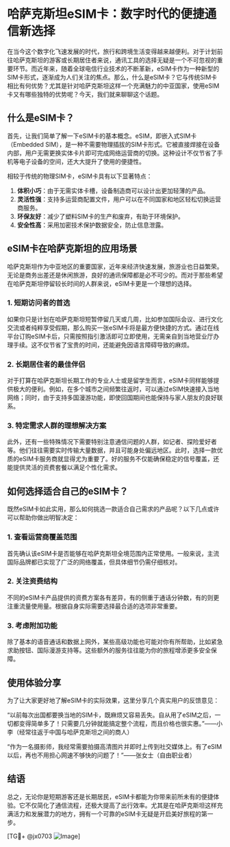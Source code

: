 # 哈萨克斯坦eSIM卡：数字时代的便捷通信新选择

在当今这个数字化飞速发展的时代，旅行和跨境生活变得越来越便利。对于计划前往哈萨克斯坦的游客或长期居住者来说，通讯工具的选择无疑是一个不可忽视的重要环节。而近年来，随着全球电信行业技术的不断革新，eSIM卡作为一种新型的SIM卡形式，逐渐成为人们关注的焦点。那么，什么是eSIM卡？它与传统SIM卡相比有何优势？尤其是针对哈萨克斯坦这样一个充满魅力的中亚国家，使用eSIM卡又有哪些独特的优势呢？今天，我们就来聊聊这个话题。

## 什么是eSIM卡？

首先，让我们简单了解一下eSIM卡的基本概念。eSIM，即嵌入式SIM卡（Embedded SIM），是一种不需要物理插拔的SIM卡形式。它被直接焊接在设备内部，用户无需更换实体卡片即可完成网络运营商的切换。这种设计不仅节省了手机等电子设备的空间，还大大提升了使用的便捷性。

相较于传统的物理SIM卡，eSIM卡具有以下显著特点：

1. **体积小巧**：由于无需实体卡槽，设备制造商可以设计出更加轻薄的产品。
2. **灵活性强**：支持多运营商配置文件，用户可以在不同国家和地区轻松切换运营商服务。
3. **环保友好**：减少了塑料SIM卡的生产和废弃，有助于环境保护。
4. **安全性高**：采用加密技术保护数据安全，防止信息泄露。

## eSIM卡在哈萨克斯坦的应用场景

哈萨克斯坦作为中亚地区的重要国家，近年来经济快速发展，旅游业也日益繁荣。无论是商务出差还是休闲旅游，良好的通讯保障都是必不可少的。而对于那些希望在哈萨克斯坦停留较长时间的人群来说，eSIM卡更是一个理想的选择。

### 1. 短期访问者的首选

如果你只是计划在哈萨克斯坦短暂停留几天或几周，比如参加国际会议、进行文化交流或者纯粹享受假期，那么购买一张eSIM卡将是最方便快捷的方式。通过在线平台订购eSIM卡后，只需按照指引激活即可立即使用，无需亲自到当地营业厅办理手续。这不仅节省了宝贵的时间，还能避免因语言障碍导致的麻烦。

### 2. 长期居住者的最佳伴侣

对于打算在哈萨克斯坦长期工作的专业人士或是留学生而言，eSIM卡同样能够提供极大的便利。例如，在多个城市之间频繁往返时，可以通过eSIM快速接入当地网络；同时，由于支持多国漫游功能，即使回国期间也能保持与家人朋友的良好联系。

### 3. 特定需求人群的理想解决方案

此外，还有一些特殊情况下需要特别注意通信问题的人群，如记者、探险爱好者等。他们往往需要实时传输大量数据，并且可能身处偏远地区。此时，选择一款优质的eSIM卡服务商就显得尤为重要了。好的服务不仅能确保稳定的信号覆盖，还能提供灵活的资费套餐以满足个性化需求。

## 如何选择适合自己的eSIM卡？

既然eSIM卡如此实用，那么如何挑选一款适合自己需求的产品呢？以下几点或许可以帮助你做出明智决定：

### 1. 查看运营商覆盖范围

首先确认该eSIM卡是否能够在哈萨克斯坦全境范围内正常使用。一般来说，主流国际品牌都已实现了广泛的网络覆盖，但具体细节仍需仔细核对。

### 2. 关注资费结构

不同的eSIM卡产品提供的资费方案各有差异，有的侧重于通话分钟数，有的则更注重流量使用量。根据自身实际需要选择最合适的选项非常重要。

### 3. 考虑附加功能

除了基本的语音通话和数据上网外，某些高级功能也可能对你有所帮助，比如紧急求助按钮、国际漫游支持等。这些额外的服务往往能为你的旅程增添更多安全保障。

## 使用体验分享

为了让大家更好地了解eSIM卡的实际效果，这里分享几个真实用户的反馈意见：

“以前每次出国都要换当地的SIM卡，既麻烦又容易丢失。自从用了eSIM之后，一切都变得简单多了！只需要几分钟就能搞定整个流程，而且价格也很实惠。”——小李（经常往返于中国与哈萨克斯坦之间的商人）

“作为一名摄影师，我经常需要拍摄高清图片并即时上传到社交媒体上。有了eSIM以后，再也不用担心网速不够快的问题了！”——张女士（自由职业者）

## 结语

总之，无论你是短期游客还是长期居民，eSIM卡都能为你带来前所未有的便捷体验。它不仅简化了通信流程，还极大提高了出行效率。尤其是在哈萨克斯坦这样充满活力和发展潜力的地方，拥有一个可靠的eSIM卡无疑是开启美好旅程的第一步。

[TG💪+ @jx0703 ![Image](https://github.com/user-attachments/assets/dbca1d08-cadb-493c-b0ec-ad6f7a83f270)]